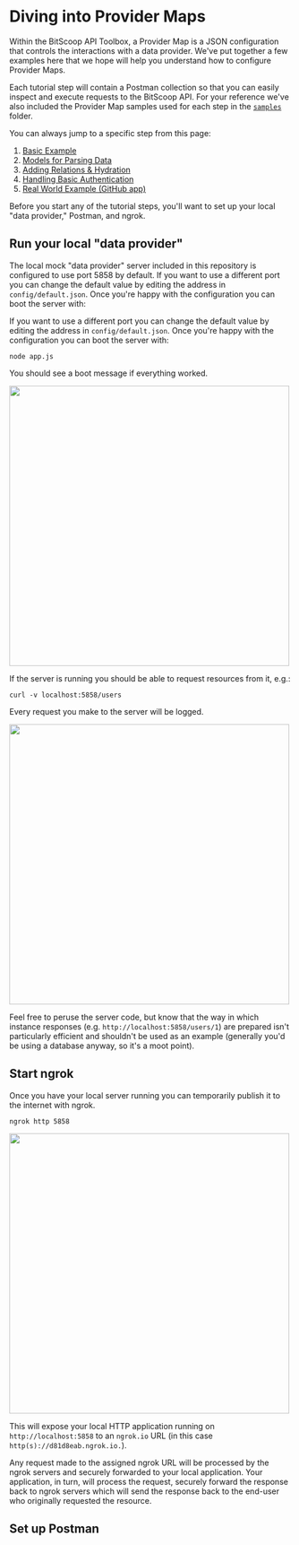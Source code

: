 # Diving into Provider Maps

Within the BitScoop API Toolbox, a Provider Map is a JSON configuration that controls the interactions with a data provider.
We've put together a few examples here that we hope will help you understand how to configure Provider Maps.

Each tutorial step will contain a Postman collection so that you can easily inspect and execute requests to the BitScoop API.
For your reference we've also included the Provider Map samples used for each step in the [`samples`](https://github.com/bitscooplabs/ngrok-demo/tree/master/tutorial/samples) folder.

You can always jump to a specific step from this page:

  1. [Basic Example](https://github.com/bitscooplabs/ngrok-demo/blob/master/tutorial/0001-basic-example.md)
  2. [Models for Parsing Data](https://github.com/bitscooplabs/ngrok-demo/blob/master/tutorial/0002-models-for-parsing-data.md)
  3. [Adding Relations & Hydration](https://github.com/bitscooplabs/ngrok-demo/blob/master/tutorial/0003-adding-relations-and-hydration.md)
  4. [Handling Basic Authentication](https://github.com/bitscooplabs/ngrok-demo/blob/master/tutorial/0004-handling-basic-authentication.md)
  5. [Real World Example (GitHub app)](https://github.com/bitscooplabs/ngrok-demo/blob/master/tutorial/0005-real-world-example.md)

Before you start any of the tutorial steps, you'll want to set up your local "data provider," Postman, and ngrok.


## Run your local "data provider"

The local mock "data provider" server included in this repository is configured to use port 5858 by default.
If you want to use a different port you can change the default value by editing the address in `config/default.json`.
Once you're happy with the configuration you can boot the server with:

If you want to use a different port you can change the default value by editing the address in `config/default.json`.
Once you're happy with the configuration you can boot the server with:

```
node app.js
```

You should see a boot message if everything worked.

<img src="https://d233zlhvpze22y.cloudfront.net/screenshots/demos/ngrok-demo/server-boot.png" height="500px" />

If the server is running you should be able to request resources from it, e.g.:

```
curl -v localhost:5858/users
```

Every request you make to the server will be logged.

<img src="https://d233zlhvpze22y.cloudfront.net/screenshots/demos/ngrok-demo/test-request.png" height="500px" />

Feel free to peruse the server code, but know that the way in which instance responses (e.g. `http://localhost:5858/users/1`) are prepared isn't particularly efficient and shouldn't be used as an example (generally you'd be using a database anyway, so it's a moot point).


## Start ngrok

Once you have your local server running you can temporarily publish it to the internet with ngrok.

```
ngrok http 5858
```

<img src="https://d233zlhvpze22y.cloudfront.net/screenshots/demos/ngrok-demo/ngrok-boot.png" height="500px" />

This will expose your local HTTP application running on `http://localhost:5858` to an `ngrok.io` URL (in this case `http(s)://d81d8eab.ngrok.io.`).

Any request made to the assigned ngrok URL will be processed by the ngrok servers and securely forwarded to your local application.
Your application, in turn, will process the request, securely forward the response back to ngrok servers which will send the response back to the end-user who originally requested the resource.


## Set up Postman

